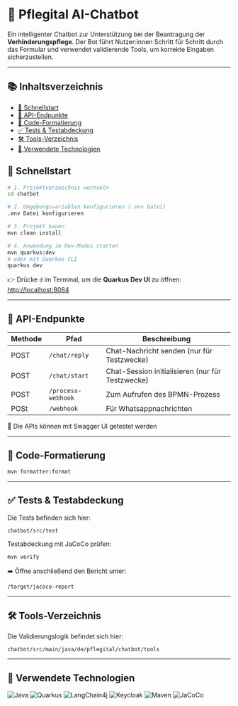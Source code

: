 # 🧠 Pflegital AI-Chatbot

Ein intelligenter Chatbot zur Unterstützung bei der Beantragung der **Verhinderungspflege**. Der Bot führt Nutzer:innen Schritt für Schritt durch das Formular und verwendet validierende Tools, um korrekte Eingaben sicherzustellen.

---

## 📚 Inhaltsverzeichnis

- [🚀 Schnellstart](#-schnellstart)
- [🔐 API-Endpunkte](#-api-endpunkte)
- [🎨 Code-Formatierung](#-code-formatierung)
- [✅ Tests & Testabdeckung](#-tests--testabdeckung)
- [🛠️ Tools-Verzeichnis](#-tools-verzeichnis)
- [🧰 Verwendete Technologien](#-verwendete-technologien)

## 🚀 Schnellstart

```bash
# 1. Projektverzeichnis wechseln
cd chatbot

# 2. Umgebungsvariablen konfigurieren (.env Datei)
.env Datei konfigurieren

# 3. Projekt bauen
mvn clean install

# 4. Anwendung im Dev-Modus starten
mvn quarkus:dev
# oder mit Quarkus CLI
quarkus dev
```

👉 Drücke `d` im Terminal, um die **Quarkus Dev UI** zu öffnen:  
[http://localhost:8084](http://localhost:8084)

---

## 🔐 API-Endpunkte


| Methode | Pfad        | Beschreibung                        |
|--------|-------------|-------------------------------------|
| POST   | `/chat/reply` | Chat-Nachricht senden  (nur für Testzwecke)             |
| POST   | `/chat/start` | Chat-Session initialisieren (nur für Testzwecke)         |
| POST   | `/process-webhook` | Zum Aufrufen des BPMN-Prozess         |
| POSt   | `/webhook` | Für Whatsappnachrichten       |

🧪 Die APIs können mit Swagger UI getestet werden

---

## 🎨 Code-Formatierung

```bash
mvn formatter:format
```

---

## ✅ Tests & Testabdeckung
Die Tests befinden sich hier:
```
chatbot/src/test
```
Testabdeckung mit JaCoCo prüfen:
```bash
mvn verify
```

➡️ Öffne anschließend den Bericht unter:
```
/target/jacoco-report
```

---

## 🛠️ Tools-Verzeichnis

Die Validierungslogik befindet sich hier:
```
chatbot/src/main/java/de/pflegital/chatbot/tools
```

---

## 🧰 Verwendete Technologien

![Java](https://img.shields.io/badge/Java-Language-007396?style=for-the-badge&logo=java&logoColor=white)
![Quarkus](https://img.shields.io/badge/Quarkus-Framework-red?style=for-the-badge&logo=quarkus)
![LangChain4j](https://img.shields.io/badge/LangChain4j-LLM-green?style=for-the-badge)
![Keycloak](https://img.shields.io/badge/Keycloak-Auth-0066CC?style=for-the-badge&logo=keycloak&logoColor=white)
![Maven](https://img.shields.io/badge/Maven-Build--Tool-C71A36?style=for-the-badge&logo=apachemaven&logoColor=white)
![JaCoCo](https://img.shields.io/badge/JaCoCo-Test--Coverage-brightgreen?style=for-the-badge)
